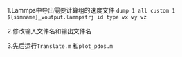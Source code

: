1.Lammps中导出需要计算组的速度文件
`dump 1 all custom 1 ${simname}_voutput.lammpstrj id type vx vy vz`

2.修改输入文件名和输出文件名

3.先后运行`Translate.m` 和`plot_pdos.m`